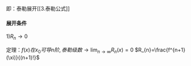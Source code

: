 
即：泰勒展开[[3.泰勒公式]]

#### 展开条件
1)$R_{n}\to 0$


定理：$f(x)在x_{0}可导n阶,泰勒级数\to \lim_{ n \to \infty }R_{n}(x)=0$
$R_{n}=\frac{f^{n+1}(\xi)}{(n+1)!}$

